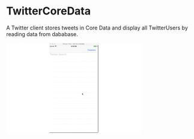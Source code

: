 # TwitterCoreData

A Twitter client stores tweets in Core Data and display all TwitterUsers by reading data from dababase.

![alt tag](https://github.com/g-enius/TwitterCoreData/blob/master/demo.gif)
